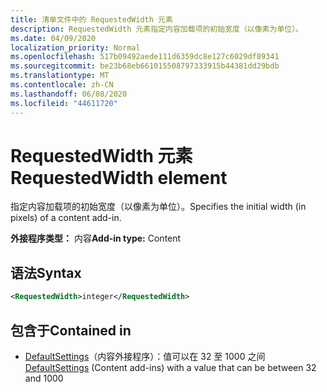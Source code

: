 ```yaml
---
title: 清单文件中的 RequestedWidth 元素
description: RequestedWidth 元素指定内容加载项的初始宽度（以像素为单位）。
ms.date: 04/09/2020
localization_priority: Normal
ms.openlocfilehash: 517b09492aede111d6359dc8e127c6029df89341
ms.sourcegitcommit: be23b68eb661015508797333915b44381dd29bdb
ms.translationtype: MT
ms.contentlocale: zh-CN
ms.lasthandoff: 06/08/2020
ms.locfileid: "44611720"
---
```

# <a name="requestedwidth-element"></a><span data-ttu-id="073ca-103">RequestedWidth 元素</span><span class="sxs-lookup"><span data-stu-id="073ca-103">RequestedWidth element</span></span>

<span data-ttu-id="073ca-104">指定内容加载项的初始宽度（以像素为单位）。</span><span class="sxs-lookup"><span data-stu-id="073ca-104">Specifies the initial width (in pixels) of a content add-in.</span></span>

<span data-ttu-id="073ca-105">**外接程序类型：** 内容</span><span class="sxs-lookup"><span data-stu-id="073ca-105">**Add-in type:** Content</span></span>

## <a name="syntax"></a><span data-ttu-id="073ca-106">语法</span><span class="sxs-lookup"><span data-stu-id="073ca-106">Syntax</span></span>

```XML
<RequestedWidth>integer</RequestedWidth>
```

## <a name="contained-in"></a><span data-ttu-id="073ca-107">包含于</span><span class="sxs-lookup"><span data-stu-id="073ca-107">Contained in</span></span>

- <span data-ttu-id="073ca-108">[DefaultSettings](defaultsettings.md)（内容外接程序）：值可以在 32 至 1000 之间</span><span class="sxs-lookup"><span data-stu-id="073ca-108">[DefaultSettings](defaultsettings.md) (Content add-ins) with a value that can be between 32 and 1000</span></span>
